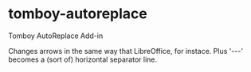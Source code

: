 tomboy-autoreplace
==================

Tomboy AutoReplace Add-in

Changes arrows in the same way that LibreOffice, for instace. Plus '---' becomes a (sort of) horizontal separator line.
